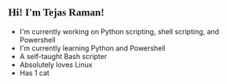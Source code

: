 <style>
@import url('https://fonts.googleapis.com/css2?family=Inconsolata&family=Mulish:ital,wght@0,400;0,600;0,700;1,400;1,600;1,700&display=swap');
.title{
  font-family: "Inconsolata";
p h2 h3 h4 h5 li{
  font-family: "Mulish";
  font-weight: 400;
.bold{
  font-weight: 600 !important;
</style> 

<h2 class="title">Hi! I'm Tejas Raman!</h2>

- I'm currently working on Python scripting, shell scripting, and Powershell
- I'm currently learning Python and Powershell
- A self-taught Bash scripter
- Absolutely loves Linux
- Has 1 cat
